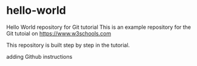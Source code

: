 # hello-world
Hello World repository for Git tutorial
This is an example repository for the Git tutoial on https://www.w3schools.com

This repository is built step by step in the tutorial.

adding Github instructions
